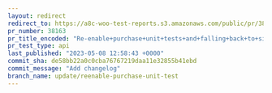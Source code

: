 ```yaml
---
layout: redirect
redirect_to: https://a8c-woo-test-reports.s3.amazonaws.com/public/pr/38163/api/index.html
pr_number: 38163
pr_title_encoded: "Re-enable+purchase+unit+tests+and+falling+back+to+simply+not+display+any+prices+when+data+is+not+available"
pr_test_type: api
last_published: "2023-05-08 12:58:43 +0000"
commit_sha: de58bb22a0c0cba76767219daa11e32855b41ebd
commit_message: "Add changelog"
branch_name: update/reenable-purchase-unit-test
---
```


